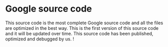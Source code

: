 # Google source code
This source code is the most complete Google source code and all the files are optimized in the best way. This is the first version of this source code and it will be updated over time. This source code has been published, optimized and debugged by us. !

